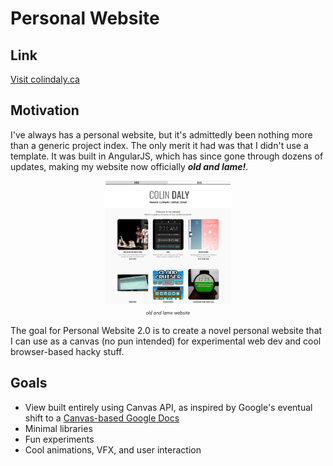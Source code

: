 # Personal Website

## Link

[Visit colindaly.ca](https://colindaly.ca)

## Motivation

I've always has a personal website, but it's admittedly been nothing more than a generic project index. The only merit it had was that I didn't use a template. It was built in AngularJS, which has since gone through dozens of updates, making my website now officially **_old and lame!_**.

<p align=center>
<img src=./img/personal_website_lame.PNG width='200'/>
<span style="font-size:0.5em"><br/><i>old and lame website</i></span>
</p>

The goal for Personal Website 2.0 is to create a novel personal website that I can use as a canvas (no pun intended) for experimental web dev and cool browser-based hacky stuff.

## Goals

- View built entirely using Canvas API, as inspired by Google's eventual shift to a [Canvas-based Google Docs](https://workspaceupdates.googleblog.com/2021/05/Google-Docs-Canvas-Based-Rendering-Update.html)
- Minimal libraries
- Fun experiments
- Cool animations, VFX, and user interaction
